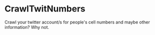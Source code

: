CrawlTwitNumbers
================

Crawl your twitter account/s for people's cell numbers and maybe other information? Why not. 